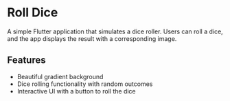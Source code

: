 # Roll Dice

A simple Flutter application that simulates a dice roller. Users can roll a dice, and the app displays the result with a corresponding image.

## Features

- Beautiful gradient background
- Dice rolling functionality with random outcomes
- Interactive UI with a button to roll the dice
